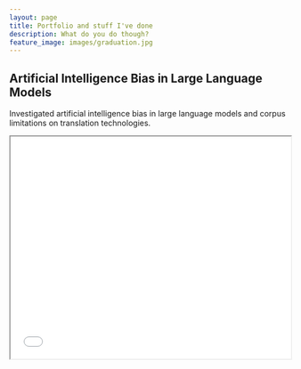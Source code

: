 ```yaml
---
layout: page
title: Portfolio and stuff I've done
description: What do you do though?
feature_image: images/graduation.jpg
---
```


## Artificial Intelligence Bias in Large Language Models

Investigated artificial intelligence bias in large language models and corpus limitations on translation technologies.

<iframe width="100%" height="400" src="docs/Artificial Intelligence Bias in Large Language Models.pdf">



## Fast Food Consumer Sentiment Analysis

Studied trends from McDonald's store reviews to determine customer sentiment, geographic patterns, and temporal trends across the United States through SAS analytics.

[link](https://docs.google.com/document/d/1XdUttVMw8MIZL_RaiSQMf-BA_N-1BMNdJf3YbQlvHUA/edit?usp=sharing){:target="_blank"}

## Gender and Sexuality Language Exploration at Duke University

Explored power and powerless language interactions experienced by students at Duke University and potential institutional resolutions.

[link](https://docs.google.com/presentation/d/1TTOw_tIBdRyAa2iSPk6FxqAePOTAjvOKvyCLr7vthlI/edit#slide=id.p){:target="_blank"}

## Linguistic Analysis of the Guatemalan Civil War in the Media

Examined the perception of the Guatemalan Civil War by choice of language employed by critical figures, such as political leaders, news outlets, and historical literature.

[link](https://docs.google.com/presentation/d/1bwcdXMqVZC4Mh1mNzDr65hV-6MF-kWaAAQQrT_w5EVo/edit#slide=id.gfa67cfe217_0_0){:target="_blank"}

## Resume

<iframe width="100%" height="500" src="docs/resume.pdf">
